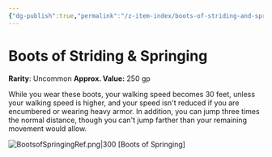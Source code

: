 ```yaml
---
{"dg-publish":true,"permalink":"/z-item-index/boots-of-striding-and-springing/","created":"2025-01-27T17:59:14.723-05:00","updated":"2025-01-27T18:17:37.891-05:00"}
---
```


# Boots of Striding & Springing
 
**Rarity**: Uncommon 
**Approx. Value:** 250 gp 

While you wear these boots, your walking speed becomes 30 feet, unless your walking speed is higher, and your speed isn't reduced if you are encumbered or wearing heavy armor. In addition, you can jump three times the normal distance, though you can't jump farther than your remaining movement would allow.

![BootsofSpringingRef.png|300](/img/user/zReferences%20Images/BootsofSpringingRef.png)
[Boots of Springing]